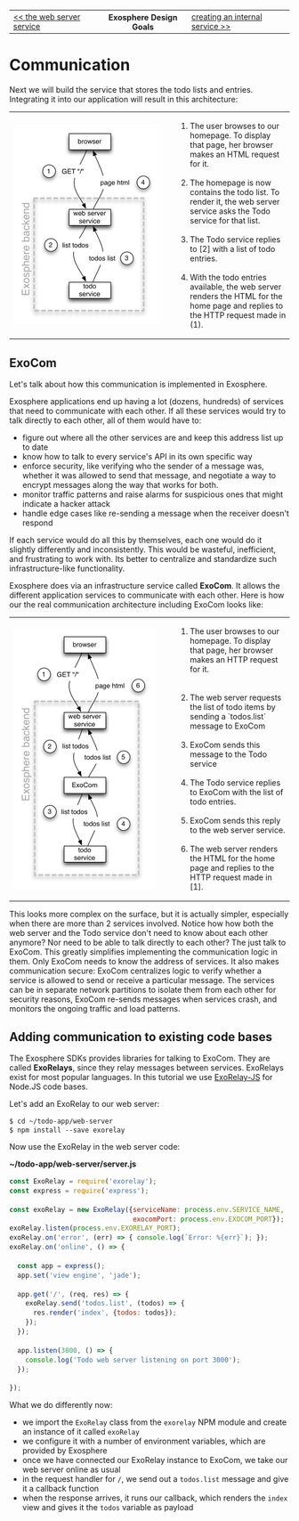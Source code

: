 <table>
  <tr>
    <td><a href="02_web_server.md">&lt;&lt; the web server service</a></td>
    <th>Exosphere Design Goals</th>
    <td><a href="02_create_internal_service.md">creating an internal service &gt;&gt;</a></td>
  </tr>
</table>


# Communication

Next we will build the service that stores the todo lists and entries.
Integrating it into our application will result in this architecture:

<table>
  <tr>
    <td width="280">
      <img alt="simple architecture for step 3" src="03_architecture_simple.png" width="265">
    </td>
    <td>
      <ol>
        <li>
          The user browses to our homepage.
          To display that page,
          her browser makes an HTML request for it.
          <br>&nbsp;
        </li>
        <li>
          The homepage is now contains the todo list.
          To render it, the web server service asks
          the Todo service for that list.
          <br>&nbsp;
        </li>
        <li>
          The Todo service replies to [2] with a list of todo entries.
          <br>&nbsp;
        </li>
        <li>
          With the todo entries available,
          the web server renders the HTML for the home page
          and replies to the HTTP request made in (1).
        </li>
      </ol>
    </td>
  </tr>
</table>


## ExoCom

Let's talk about how this communication is implemented in Exosphere.

Exosphere applications end up having a lot (dozens, hundreds) of services
that need to communicate with each other.
If all these services would try to talk directly to each other,
all of them would have to:

* figure out where all the other services are and keep this address list up to date
* know how to talk to every service's API in its own specific way
* enforce security, like verifying who the sender of a message was,
  whether it was allowed to send that message,
  and negotiate a way to encrypt messages along the way that works for both.
* monitor traffic patterns and raise alarms for suspicious ones
  that might indicate a hacker attack
* handle edge cases like re-sending a message when the receiver doesn't respond

If each service would do all this by themselves,
each one would do it slightly differently and inconsistently.
This would be wasteful, inefficient, and frustrating to work with.
Its better to centralize and standardize such infrastructure-like functionality.

Exosphere does via an infrastructure service called __ExoCom__.
It allows the different application services to communicate with each other.
Here is how our the real communication architecture including ExoCom looks like:

<table>
  <tr>
    <td width="280">
      <img alt="architecture for step 3" src="03_architecture.png" width="256" />
    </td>
    <td>
      <ol>
        <li>
          The user browses to our homepage.
          To display that page,
          her browser makes an HTTP request for it.</li>
          <br>&nbsp;
        <li>
          The web server requests the list of todo items
          by sending a `todos.list` message to ExoCom
          <br>&nbsp;
        </li>
        <li>
          ExoCom sends this message to the Todo service
          <br>&nbsp;
        </li>
        <li>
          The Todo service replies to ExoCom with the list of todo entries.
          <br>&nbsp;
        </li>
        <li>
          ExoCom sends this reply to the web server service.
          <br>&nbsp;
        </li>
        <li>
          The web server renders the HTML for the home page
          and replies to the HTTP request made in [1].
        </li>
      </ol>
    </td>
  </tr>
</table>

This looks more complex on the surface, but it is actually simpler,
especially when there are more than 2 services involved.
Notice how how both the web server and the Todo service
don't need to know about each other anymore?
Nor need to be able to talk directly to each other?
The just talk to ExoCom.
This greatly simplifies implementing the communication logic in them.
Only ExoCom needs to know the address of services.
It also makes communication secure:
ExoCom centralizes logic to verify
whether a service is allowed to send or receive a particular message.
The services can be in separate network partitions
to isolate them from each other
for security reasons,
ExoCom re-sends messages when services crash,
and monitors the ongoing traffic and load patterns.


## Adding communication to existing code bases

The Exosphere SDKs provides libraries for talking to ExoCom.
They are called __ExoRelays__,
since they relay messages between services.
ExoRelays exist for most popular languages.
In this tutorial we use [ExoRelay-JS](https://github.com/originate/exorelay-js)
for Node.JS code bases.

Let's add an ExoRelay to our web server:

```
$ cd ~/todo-app/web-server
$ npm install --save exorelay
```

Now use the ExoRelay in the web server code:

__~/todo-app/web-server/server.js__

```javascript
const ExoRelay = require('exorelay');
const express = require('express');

const exoRelay = new ExoRelay({serviceName: process.env.SERVICE_NAME,
                               exocomPort: process.env.EXOCOM_PORT});
exoRelay.listen(process.env.EXORELAY_PORT);
exoRelay.on('error', (err) => { console.log(`Error: %{err}`); });
exoRelay.on('online', () => {

  const app = express();
  app.set('view engine', 'jade');

  app.get('/', (req, res) => {
    exoRelay.send('todos.list', (todos) => {
      res.render('index', {todos: todos});
    });
  });

  app.listen(3000, () => {
    console.log('Todo web server listening on port 3000');
  });

});
```

What we do differently now:
* we import the `ExoRelay` class from the `exorelay` NPM module
  and create an instance of it called `exoRelay`
* we configure it with a number of environment variables,
  which are provided by Exosphere
* once we have connected our ExoRelay instance to ExoCom,
  we take our web server online as usual
* in the request handler for `/`, we send out a `todos.list` message
  and give it a callback function
* when the response arrives, it runs our callback,
  which renders the `index` view and gives it the `todos` variable as payload
